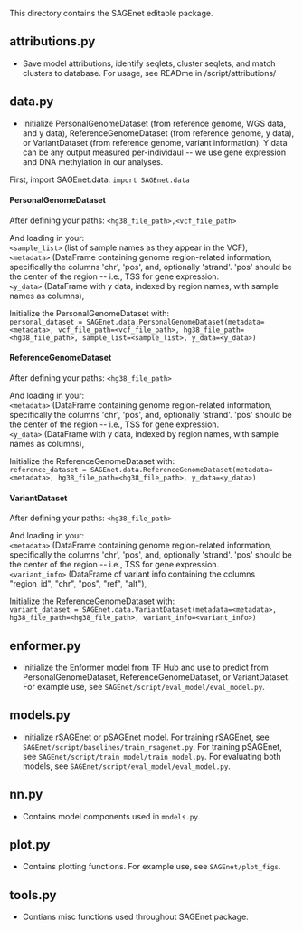 This directory contains the SAGEnet editable package. 

## attributions.py 
- Save model attributions, identify seqlets, cluster seqlets, and match clusters to database. For usage, see READme in /script/attributions/

## data.py 
- Initialize PersonalGenomeDataset (from reference genome, WGS data, and y data), ReferenceGenomeDataset (from reference genome, y data), or VariantDataset (from reference genome, variant information). Y data can be any output measured per-individaul -- we use gene expression and DNA methylation in our analyses.

First, import SAGEnet.data: 
`import SAGEnet.data`

#### PersonalGenomeDataset 
After defining your paths: 
`<hg38_file_path>,<vcf_file_path>` 

And loading in your:  
`<sample_list>` (list of sample names as they appear in the VCF),  
`<metadata>` (DataFrame containing genome region-related information, specifically the columns 'chr', 'pos', and, optionally 'strand'. 'pos' should be the center of the region -- i.e., TSS for gene expression.      
`<y_data>` (DataFrame with y data, indexed by region names, with sample names as columns),  

Initialize the PersonalGenomeDataset with:   
`personal_dataset = SAGEnet.data.PersonalGenomeDataset(metadata=<metadata>, vcf_file_path=<vcf_file_path>, hg38_file_path=<hg38_file_path>, sample_list=<sample_list>, y_data=<y_data>)`

#### ReferenceGenomeDataset 
After defining your paths: 
`<hg38_file_path>`

And loading in your:  
`<metadata>` (DataFrame containing genome region-related information, specifically the columns 'chr', 'pos', and, optionally 'strand'. 'pos' should be the center of the region -- i.e., TSS for gene expression.      
`<y_data>` (DataFrame with y data, indexed by region names, with sample names as columns),  

Initialize the ReferenceGenomeDataset with:   
`reference_dataset = SAGEnet.data.ReferenceGenomeDataset(metadata=<metadata>, hg38_file_path=<hg38_file_path>, y_data=<y_data>)`

#### VariantDataset 
After defining your paths: 
`<hg38_file_path>`

And loading in your:  
`<metadata>` (DataFrame containing genome region-related information, specifically the columns 'chr', 'pos', and, optionally 'strand'. 'pos' should be the center of the region -- i.e., TSS for gene expression.      
`<variant_info>` (DataFrame of variant info containing the columns "region_id", "chr", "pos", "ref", "alt"),  

Initialize the ReferenceGenomeDataset with:   
`variant_dataset = SAGEnet.data.VariantDataset(metadata=<metadata>, hg38_file_path=<hg38_file_path>, variant_info=<variant_info>)`

## enformer.py 
- Initialize the Enformer model from TF Hub and use to predict from PersonalGenomeDataset, ReferenceGenomeDataset, or VariantDataset. For example use, see `SAGEnet/script/eval_model/eval_model.py`.

## models.py 
- Initialize rSAGEnet or pSAGEnet model. For training rSAGEnet, see `SAGEnet/script/baselines/train_rsagenet.py`. For training pSAGEnet, see `SAGEnet/script/train_model/train_model.py`. For evaluating both models, see `SAGEnet/script/eval_model/eval_model.py`.

## nn.py 
- Contains model components used in `models.py`.

## plot.py 
- Contains plotting functions. For example use, see `SAGEnet/plot_figs`. 

## tools.py 
- Contians misc functions used throughout SAGEnet package. 









